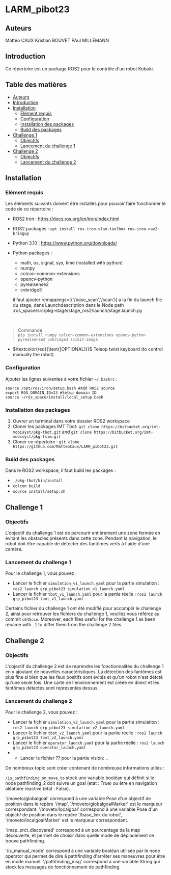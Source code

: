 # LARM_pibot23 <!-- omit from toc -->

## Auteurs

Mattéo CAUX 
Kristian BOUVET
PAul MILLEMANN

## Introduction
Ce répertoire est un package ROS2 pour le contrôle d'un robot Kobuki.

## Table des matières <!-- omit from toc -->
- [Auteurs](#auteurs)
- [Introduction](#introduction)
- [Installation](#installation)
  - [Elément requis](#elément-requis)
  - [Configuration](#configuration)
  - [Installation des packages](#installation-des-packages)
  - [Build des packages](#build-des-packages)
- [Challenge 1](#challenge-1)
  - [Objectifs](#objectifs)
  - [Lancement du challenge 1](#lancement-du-challenge-1)
- [Challenge 2](#challenge-2)
  - [Objectifs](#objectifs-1)
  - [Lancement du challenge 2](#lancement-du-challenge-2)


## Installation
### Elément requis
Les éléments suivants doivent être installés pour pouvoir faire fonctionner le code de ce répertoire :
- ROS2 Iron : https://docs.ros.org/en/iron/index.html
- ROS2 packages : `apt install ros-iron-slam-toolbox ros-iron-nav2-bringup`
- Python 3.10 : https://www.python.org/downloads/
- Python packages :
    * math, os, signal, sys, time (installed with python)
    * numpy
    * colcon-common-extensions
    * opencv-python
    * pyrealsense2
    * cvbridge3
  
  il faut ajouter remappings=[('/base_scan','/scan')]
  a la fin du launch file du stage, dans Launchdescription dans le Node
  path :ros_space/src/pkg-stage/stage_ros2/launch/stage.launch.py
</br>

> Commande :  
> `pip install numpy colcon-common-extensions opencv-python pyrealsense2 cvbridge3 scikit-image`

-  $`\textcolor{red}{\text{[OPTIONAL]}}`$ Teleop twist keyboard (to control manually the robot)

### Configuration
Ajouter les lignes suivantes à votre fichier `~/.bashrc` :
```
source /opt/ros/iron/setup.bash #Add ROS2 source
export ROS_DOMAIN_ID=23 #Setup domain ID
source ~/ros_space/install/local_setup.bash
```

### Installation des packages
1. Ouvrer un terminal dans votre dossier ROS2 workspace
1. Cloner les packages IMT Tbot: `git clone https://bitbucket.org/imt-mobisyst/pkg-tbot.git` and `git clone https://bitbucket.org/imt-mobisyst/pkg-tsim.git`
1. Cloner ce répertoire : `git clone https://github.com/MatteoCaux/LARM_pibot23.git`


### Build des packages
Dans le ROS2 workspace, il faut build les packages :
- `./pkg-tbot/bin/install`
- `colcon build`
- `source install/setup.sh`


## Challenge 1

### Objectifs

L'objectif du challenge 1 est de parcourir entièrement une zone fermée en évitant les obstacles présents dans cette zone. Pendant la navigation, le robot doit être capable de détecter des fantômes verts à l'aide d'une caméra.

### Lancement du challenge 1

Pour le challenge 1, vous pouvez : 
- Lancer le fichier `simulation_v1_launch.yaml` pour la partie simulation : `ros2 launch grp_pibot23 simulation_v1_launch.yaml`
- Lancer le fichier `tbot_v1_launch.yaml` pour la partie réelle : `ros2 launch grp_pibot23 tbot_v1_launch.yaml`


Certains fichier du challenge 1 ont été modifié pour accomplir le challenge 2, ainsi pour retrouver les fichiers du challenge 1, veuillez vous référez au commit `c645cce`. Moreover, each files useful for the challenge 1 as been rename with `_1` to differ them from the challenge 2 files.

## Challenge 2

### Objectifs

L'objectif du challenge 2 est de reprendre les fonctionnalités du challenge 1 en y ajoutant de nouvelles caractéristiques. La détection des fantômes est plus fine si bien que les faux positifs sont évités et qu'un robot n'est détcté qu'une seule fois. Une carte de l'environnement est créée en direct et les fantômes détectés sont représentés dessus.

### Lancement du challenge 2

Pour le challenge 2, vous pouvez :

- Lancer le fichier `simulation_v2_launch.yaml` pour la partie simulation : `ros2 launch grp_pibot23 simulation_v2_launch.yaml`
- Lancer le fichier `tbot_v2_launch.yaml` pour la partie réelle : `ros2 launch grp_pibot23 tbot_v2_launch.yaml`
- Lancer le fichier `operator_launch.yaml` pour la partie réelle : `ros2 launch grp_pibot23 operator_launch.yaml`
- - Lancer le fichier ?? pour la partie vision: ..

De nombreux topic sont créer contenant de nombreuse informations utiles :

`/is_pathfinding_on_move_to` stock une variable booléan qui définit si le node pathfinding_2 doit suivre un goal (etat : True) ou être en navigation aléatoire réactive (etat : False).

'/moveto/globalgoal' correspond à une variable Pose d'un objectif de position dans le repère '/map', '/moveto/globalgoalMarker' est le marqueur correspondant.
'/moveto/localgoal' correspond à une variable Pose d'un objectif de position dans le repère '/base_link du robot', '/moveto/localgoalMarker' est le marqueur correspondant.

'/map_prct_discovered' correspond à un pourcentage de la map découverte, et permet de choisir dans quelle mode de déplacement se trouve pathfinding.

'/is_manual_mode' correspond à une variable booléan utilisée par le node operator qui permet de dire à pathfinding d'arrêter ses maneuvres pour être en mode manuel.
'/pathfinding_msg' correspond à une variable String qui stock les messages de fonctionnement de pathfinding.